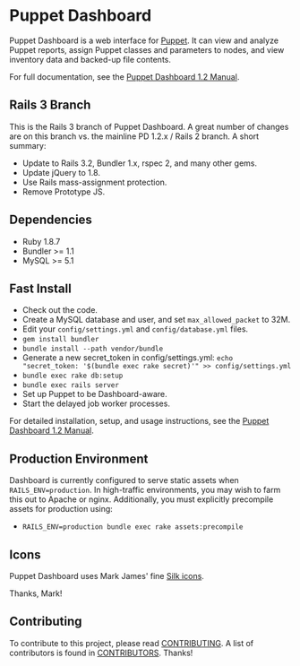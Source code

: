 Puppet Dashboard
================

Puppet Dashboard is a web interface for [Puppet](http://www.puppetlabs.com/).
It can view and analyze Puppet reports, assign Puppet classes and parameters to
nodes, and view inventory data and backed-up file contents.

For full documentation, see the [Puppet Dashboard 1.2 Manual](http://docs.puppetlabs.com/dashboard/manual/1.2).

Rails 3 Branch
--------------

This is the Rails 3 branch of Puppet Dashboard. A great number of changes are
on this branch vs. the mainline PD 1.2.x / Rails 2 branch. A short summary:

* Update to Rails 3.2, Bundler 1.x, rspec 2, and many other gems.
* Update jQuery to 1.8.
* Use Rails mass-assignment protection.
* Remove Prototype JS.

Dependencies
------------

* Ruby 1.8.7
* Bundler >= 1.1
* MySQL >= 5.1

Fast Install
------------

* Check out the code.
* Create a MySQL database and user, and set `max_allowed_packet` to 32M.
* Edit your `config/settings.yml` and `config/database.yml` files.
* `gem install bundler`
* `bundle install --path vendor/bundle`
* Generate a new secret_token in config/settings.yml:
  `echo "secret_token: '$(bundle exec rake secret)'" >> config/settings.yml`
* `bundle exec rake db:setup`
* `bundle exec rails server`
* Set up Puppet to be Dashboard-aware.
* Start the delayed job worker processes.

For detailed installation, setup, and usage instructions, see the [Puppet Dashboard 1.2 Manual](http://docs.puppetlabs.com/dashboard/manual/1.2).

Production Environment
----------------------

Dashboard is currently configured to serve static assets when `RAILS_ENV=production`. In high-traffic
environments, you may wish to farm this out to Apache or nginx.  Additionally, you must explicitly
precompile assets for production using:
 * `RAILS_ENV=production bundle exec rake assets:precompile` 


Icons
-----

Puppet Dashboard uses Mark James' fine [Silk icons](http://www.famfamfam.com/lab/icons/silk/).

Thanks, Mark!

Contributing
------------

To contribute to this project, please read [CONTRIBUTING](puppet-dashboard/blob/rails3/CONTRIBUTING.md).
A list of contributors is found in [CONTRIBUTORS](puppet-dashboard/blob/rails3/CONTRIBUTORS.md). Thanks!
